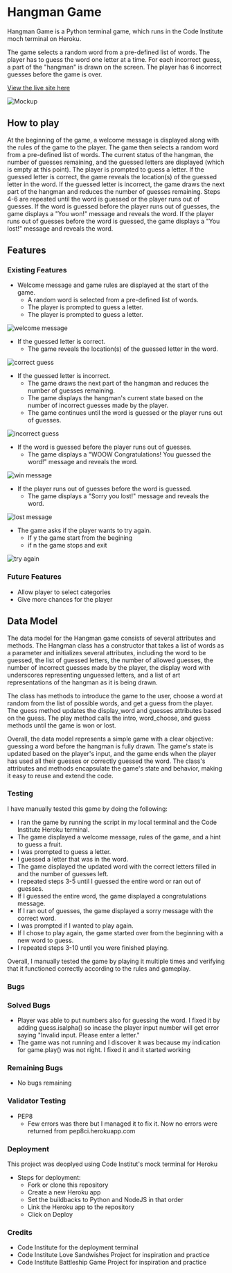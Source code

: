 # Hangman Game

Hangman Game is a Python terminal game, which runs in the Code Institute moch terminal on Heroku.

The game selects a random word from a pre-defined list of words. The player has to guess the word one letter at a time. For each incorrect guess, a part of the "hangman" is drawn on the screen. The player has 6 incorrect guesses before the game is over.

 [View the live site here](https://game-hangman2.herokuapp.com/#)

![Mockup](docs/readme_images/mockup.jpg)

## How to play

At the beginning of the game, a welcome message is displayed along with the rules of the game to the player. The game then selects a random word from a pre-defined list of words. The current status of the hangman, the number of guesses remaining, and the guessed letters are displayed (which is empty at this point). The player is prompted to guess a letter. If the guessed letter is correct, the game reveals the location(s) of the guessed letter in the word. If the guessed letter is incorrect, the game draws the next part of the hangman and reduces the number of guesses remaining. Steps 4-6 are repeated until the word is guessed or the player runs out of guesses. If the word is guessed before the player runs out of guesses, the game displays a "You won!" message and reveals the word. If the player runs out of guesses before the word is guessed, the game displays a "You lost!" message and reveals the word.

## Features 

### Existing Features

* Welcome message and game rules are displayed at the start of the game.
  * A random word is selected from a pre-defined list of words.
  * The player is prompted to guess a letter.
  * The player is prompted to guess a letter.

![welcome message](docs/readme_images/welcome_message.jpg)

* If the guessed letter is correct.
  * The game reveals the location(s) of the guessed letter in the word.

![correct guess](docs/readme_images/correct_guess.jpg)

* If the guessed letter is incorrect. 
  * The game draws the next part of the hangman and reduces the number of guesses remaining.
  * The game displays the hangman's current state based on the number of incorrect guesses made by the player.
  * The game continues until the word is guessed or the player runs out of guesses.

![incorrect guess](docs/readme_images/incorrect_guess.jpg)

* If the word is guessed before the player runs out of guesses. 
  * The game displays a "WOOW Congratulations! You guessed the word!" message and reveals the word.

![win message](docs/readme_images/win_message.jpg)

* If the player runs out of guesses before the word is guessed.
  * The game displays a "Sorry you lost!" message and reveals the word.

![lost message](docs/readme_images/lost_message.jpg)

* The game asks if the player wants to try again.
  * If y the game start from the begining
  * if n the game stops and exit

![try again](docs/readme_images/try_again.jpg)

### Future Features 

* Allow player to select categories
* Give more chances for the player

## Data Model 

The data model for the Hangman game consists of several attributes and methods. The Hangman class has a constructor that takes a list of words as a parameter and initializes several attributes, including the word to be guessed, the list of guessed letters, the number of allowed guesses, the number of incorrect guesses made by the player, the display word with underscores representing unguessed letters, and a list of art representations of the hangman as it is being drawn.

The class has methods to introduce the game to the user, choose a word at random from the list of possible words, and get a guess from the player. The guess method updates the display_word and guesses attributes based on the guess. The play method calls the intro, word_choose, and guess methods until the game is won or lost.

Overall, the data model represents a simple game with a clear objective: guessing a word before the hangman is fully drawn. The game's state is updated based on the player's input, and the game ends when the player has used all their guesses or correctly guessed the word. The class's attributes and methods encapsulate the game's state and behavior, making it easy to reuse and extend the code.

### Testing

I have manually tested this game by doing the following:

* I ran the game by running the script in my local terminal and the Code Institute Heroku terminal.
* The game displayed a welcome message, rules of the game, and a hint to guess a fruit.
* I was prompted to guess a letter.
* I guessed a letter that was in the word.
* The game displayed the updated word with the correct letters filled in and the number of guesses left.
* I repeated steps 3-5 until I guessed the entire word or ran out of guesses.
* If I guessed the entire word, the game displayed a congratulations message.
* If I ran out of guesses, the game displayed a sorry message with the correct word.
* I was prompted if I wanted to play again.
* If I chose to play again, the game started over from the beginning with a new word to guess.
* I repeated steps 3-10 until you were finished playing.

Overall, I manually tested the game by playing it multiple times and verifying that it functioned correctly according to the rules and gameplay.

### Bugs

### Solved Bugs

* Player was able to put numbers also for guessing the word. I fixed it by adding guess.isalpha() so incase the player input number will get error saying "Invalid input. Please enter a letter." 
* The game was not running and I discover it was because my indication for game.play() was not right. I fixed it and it started working

### Remaining Bugs

* No bugs remaining

### Validator Testing

* PEP8
  * Few errors was there but I managed it to fix it. Now no errors were returned from pep8ci.herokuapp.com

### Deployment

This project was deoplyed using Code Institut's mock terminal for Heroku

* Steps for deployment:
    * Fork or clone this repository
    * Create a new Heroku app
    * Set the buildbacks to Python and NodeJS in that order
    * Link the Heroku app to the repository
    * Click on Deploy

### Credits

* Code Institute for the deployment terminal
* Code Institute Love Sandwishes Project for inspiration and practice
* Code Institute Battleship Game Project for inspiration and practice







